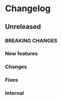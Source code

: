 # Changelog

## Unreleased

### BREAKING CHANGES

### New features

### Changes

### Fixes

### Internal
